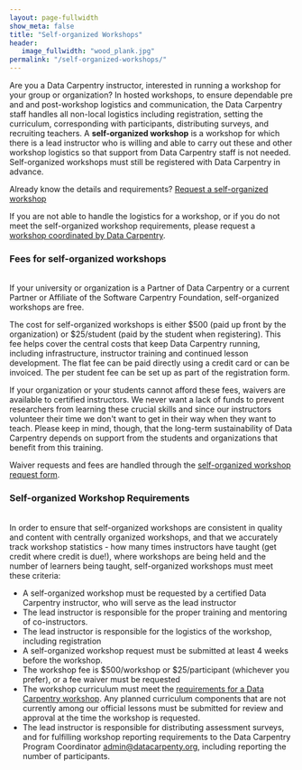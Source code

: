 ```yaml
---
layout: page-fullwidth
show_meta: false
title: "Self-organized Workshops"
header:
   image_fullwidth: "wood_plank.jpg"
permalink: "/self-organized-workshops/"
---
```


Are you a Data Carpentry instructor, interested in running a workshop for your group or organization?  In hosted workshops, to ensure dependable pre and and post-workshop logistics and communication, the Data Carpentry staff handles all non-local logistics including registration, setting the curriculum, corresponding with participants, distributing surveys, and recruiting teachers. A **self-organized workshop** is a workshop for which there is a lead instructor who is willing and able to carry out these and other workshop logistics so that support from Data Carpentry staff is not needed. Self-organized workshops must still be registered with Data Carpentry in advance.

Already know the details and requirements? [Request a self-organized workshop](https://amy.software-carpentry.org/workshops/dc/request/)

If you are not able to handle the logistics for a workshop, or if you do not meet the self-organized workshop requirements, please request a [workshop coordinated by Data Carpentry](/workshops-host/).


### Fees for self-organized workshops
<br>
If your university or organization is a Partner of Data Carpentry or a current Partner or Affiliate of the Software Carpentry Foundation, self-organized workshops are free.

The cost for self-organized workshops is either $500 (paid up front by the organization) or $25/student (paid by the student when registering). This fee helps cover the central costs that keep Data Carpentry running, including infrastructure, instructor training and continued lesson development. The flat fee can be paid directly using a credit card or can be invoiced. The per student fee can be set up as part of the registration form.

If your organization or your students cannot afford these fees, waivers are available to certified instructors. We never want a lack of funds to prevent researchers from learning these crucial skills and since our instructors volunteer their time we don't want to get in their way when they want to teach. Please keep in mind, though, that the long-term sustainability of Data Carpentry depends on support from the students and organizations that benefit from this training.
<!--
If you would like to ask your university for support, we have material to help with [requesting and justifying funds](link).
-->

Waiver requests and fees are handled through the [self-organized workshop request form](https://amy.software-carpentry.org/workshops/dc/request/).


### Self-organized Workshop Requirements
<br>
In order to ensure that self-organized workshops are consistent in quality and content with centrally organized workshops, and that we accurately track workshop statistics - how many times instructors have taught (get credit where credit is due!), where workshops are being held and the number of learners being taught, self-organized workshops must meet these criteria:

- A self-organized workshop must be requested by a certified Data Carpentry instructor, who will serve as the lead instructor
- The lead instructor is responsible for the proper training and mentoring of co-instructors.
- The lead instructor is responsible for the logistics of the workshop, including registration
- A self-organized workshop request must be submitted at least 4 weeks before the workshop.
- The workshop fee is $500/workshop or $25/participant (whichever you prefer), or a fee waiver must be requested
- The workshop curriculum must meet the [requirements for a Data Carpentry workshop](/workshops/). Any planned curriculum components that are not currently among our official lessons must be submitted for review and approval at the time the workshop is requested.
- The lead instructor is responsible for distributing assessment surveys, and for fulfilling workshop reporting requirements to the Data Carpentry Program Coordinator [admin@datacarpenty.org](mailto:admin@datacarpentry.org), including reporting the number of participants.
